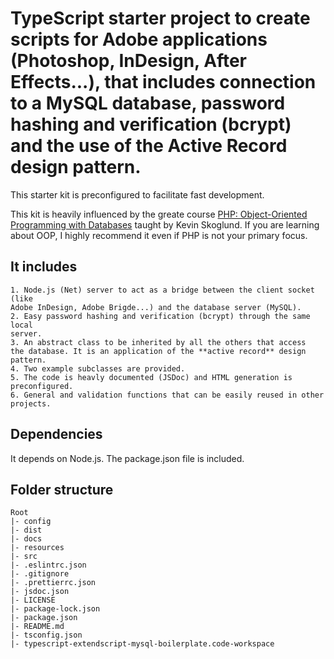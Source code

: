 # TypeScript starter project to create scripts for Adobe applications (Photoshop, InDesign, After Effects...), that includes connection to a MySQL database, password hashing and verification (bcrypt) and the use of the Active Record design pattern.

This starter kit is preconfigured to facilitate fast development.

This kit is heavily influenced by the greate course
[PHP: Object-Oriented Programming with Databases](https://www.linkedin.com/learning/php-object-oriented-programming-with-databases)
taught by Kevin Skoglund. If you are learning about OOP, I highly recommend it
even if PHP is not your primary focus.

## It includes
    1. Node.js (Net) server to act as a bridge between the client socket (like
    Adobe InDesign, Adobe Brigde...) and the database server (MySQL).
    2. Easy password hashing and verification (bcrypt) through the same local
    server.
    3. An abstract class to be inherited by all the others that access
    the database. It is an application of the **active record** design pattern.
    4. Two example subclasses are provided.
    5. The code is heavly documented (JSDoc) and HTML generation is
    preconfigured.
    6. General and validation functions that can be easily reused in other
    projects.

## Dependencies
It depends on Node.js. The package.json file is included.

## Folder structure
```
Root
|- config
|- dist
|- docs
|- resources
|- src
|- .eslintrc.json
|- .gitignore
|- .prettierrc.json
|- jsdoc.json
|- LICENSE
|- package-lock.json
|- package.json
|- README.md
|- tsconfig.json
|- typescript-extendscript-mysql-boilerplate.code-workspace

```